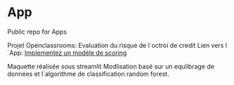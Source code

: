 # App
Public repo for Apps 

Projet Openclassrooms: Evaluation  du risque de l´octroi de credit
Lien vers l´App: [Implementez un modèle de scoring](https://share.streamlit.io/narciso-oc/app/main/dashboard_streamlit.py)

Maquette réalisée sous streamlit
Modlisation basé sur un equlibrage de données et l´algorithme de classification random forest.
